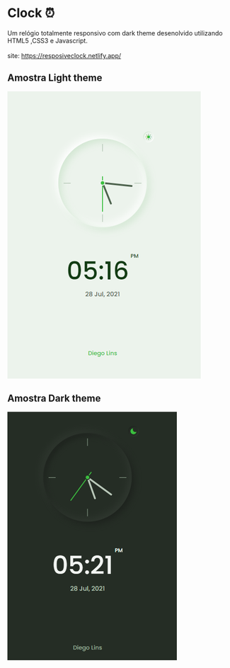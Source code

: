 # Clock :alarm_clock:
Um relógio totalmente responsivo com dark theme desenolvido utilizando HTML5 ,CSS3 e Javascript.<br>
<br>
site: https://resposiveclock.netlify.app/
## Amostra Light theme
![](https://github.com/DiegoLins10/Clock/blob/master/clock.png)

## Amostra Dark theme
![](https://github.com/DiegoLins10/Clock/blob/master/dark.png)

